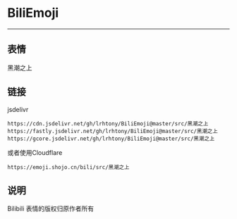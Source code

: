 # BiliEmoji
---
## 表情
黑潮之上
## 链接
jsdelivr
```
https://cdn.jsdelivr.net/gh/lrhtony/BiliEmoji@master/src/黑潮之上
https://fastly.jsdelivr.net/gh/lrhtony/BiliEmoji@master/src/黑潮之上
https://gcore.jsdelivr.net/gh/lrhtony/BiliEmoji@master/src/黑潮之上
```
或者使用Cloudflare
```
https://emoji.shojo.cn/bili/src/黑潮之上
```
## 说明
Bilibili 表情的版权归原作者所有
